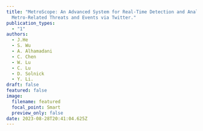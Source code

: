 ```yaml
---
title: "MetroScope: An Advanced System for Real-Time Detection and Analysis of
  Metro-Related Threats and Events via Twitter."
publication_types:
  - "1"
authors:
  - J.He
  - S. Wu
  - A. Alhamadani
  - C. Chen
  - W. Lu
  - C. Lu
  - D. Solnick
  - Y. Li.
draft: false
featured: false
image:
  filename: featured
  focal_point: Smart
  preview_only: false
date: 2023-08-28T20:41:04.625Z
---
```

